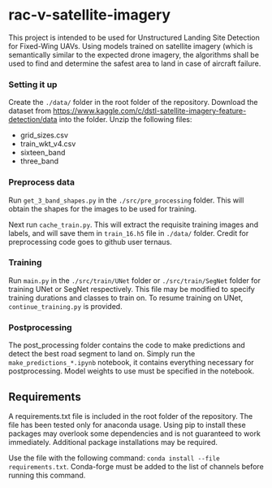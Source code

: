 # rac-v-satellite-imagery

This project is intended to be used for Unstructured Landing Site Detection for Fixed-Wing UAVs. Using models trained on satellite imagery (which is semantically similar to the expected drone imagery, the algorithms shall be used to find and determine the safest area to land in case of aircraft failure.

### Setting it up

Create the `./data/` folder in the root folder of the repository. Download the dataset from https://www.kaggle.com/c/dstl-satellite-imagery-feature-detection/data into the folder. Unzip the following files:
- grid_sizes.csv
- train_wkt_v4.csv
- sixteen_band
- three_band

### Preprocess data

Run `get_3_band_shapes.py` in the `./src/pre_processing` folder. This will obtain the shapes for the images to be used for training.

Next run `cache_train.py`. This will extract the requisite training images and labels, and will save them in `train_16.h5` file in `./data/` folder. Credit for preprocessing code goes to github user ternaus.

### Training

Run `main.py` in the `./src/train/UNet` folder or `./src/train/SegNet` folder for training UNet or SegNet respectively. This file may be modified to specify training durations and classes to train on. To resume training on UNet, `continue_training.py` is provided.

### Postprocessing

The post_processing folder contains the code to make predictions and detect the best road segment to land on. Simply run the `make_predictions_*.ipynb` notebook, it contains everything necessary for postprocessing. Model weights to use must be specified in the notebook.

## Requirements

A requirements.txt file is included in the root folder of the repository. The file has been tested only for anaconda usage. Using pip to install these packages may overlook some dependencies and is not guaranteed to work immediately. Additional package installations may be required.

Use the file with the following command: `conda install --file requirements.txt`. Conda-forge must be added to the list of channels before running this command.
